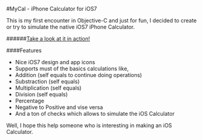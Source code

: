 #MyCal - iPhone Calculator for iOS7

This is my first encounter in Objective-C and just for fun, I decided to create or try to simulate the native iOS7 iPhone Calculator.

######[Take a look at it in action!](http://jorgedeveloper.com/blog/?p=112)


####Features
*	Nice iOS7 design and app icons
*	Supports must of the basics calculations like, 
*	Addition (self equals to continue doing operations)
*	Substraction (self equals)
*	Multiplication (self equals)
*	Division (self equals)
*	Percentage
*	Negative to Positive and vise versa
*	And a ton of checks which allows to simulate the iOS Calculator	


Well, I hope this help someone who is interesting in making an iOS Calculator.
